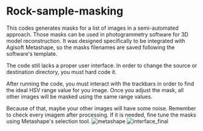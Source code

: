 # Rock-sample-masking
This codes generates masks for a list of images in a semi-automated approach. Those masks can be used in photogrammetry software for 3D model reconstruction.
It was designed specifically to be integrated with Agisoft Metashape, so the masks filenames are saved following the software's template.

The code still lacks a proper user interface. In order to change the source or destination directory, you must hard code it.

After running the code, you must interact with the trackbars in order to find the ideal HSV range value for you image.
Once you adjust the mask, all other images will be masked using the same range values.

Because of that, maybe your other images will have some noise. Remember to check every imagem after processing. 
If it is needed, fine tune the masks using Metashape's selection tool.
![metashape](https://user-images.githubusercontent.com/66284195/121759301-6e3c9c00-cafb-11eb-8d4b-44373dccdfcd.jpg)
![interface_final](https://user-images.githubusercontent.com/66284195/121759302-71378c80-cafb-11eb-8097-99390b97de51.png)
